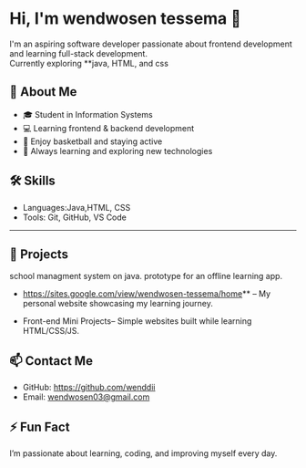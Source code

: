 # Hi, I'm wendwosen tessema 👋

I'm an aspiring software developer passionate about frontend development and learning full-stack development.  
Currently exploring **java, HTML, and css

## 🚀 About Me
- 🎓 Student in Information Systems  
- 💻 Learning frontend & backend development  
- 🏀 Enjoy basketball and staying active  
- 🌱 Always learning and exploring new technologies  

## 🛠️ Skills
- Languages:Java,HTML, CSS  
- Tools: Git, GitHub, VS Code  

---

## 💼 Projects
school managment system on java.
prototype for an offline learning app.

- https://sites.google.com/view/wendwosen-tessema/home** – My personal website showcasing my learning journey.  
 
- Front-end Mini Projects– Simple websites built while learning HTML/CSS/JS.

## 📫 Contact Me
- GitHub: https://github.com/wenddii 
- Email: wendwosen03@gmail.com
## ⚡ Fun Fact
I’m passionate about learning, coding, and improving myself every day.
